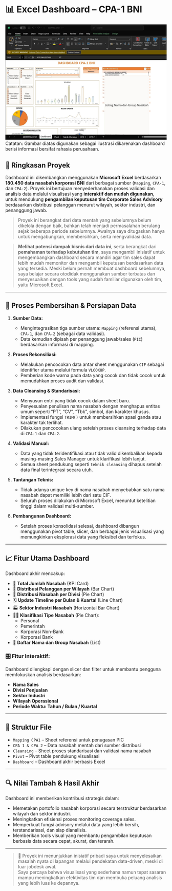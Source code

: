 # 📊 Excel Dashboard – CPA-1 BNI

![Dashboard Preview](Ilustrasi-Dashboard-Excel.jpg)
Catatan: Gambar diatas digunakan sebagai ilustrasi dikarenakan dashboard berisi informasi bersifat rahasia perusahaan.

## 📝 Ringkasan Proyek

Dashboard ini dikembangkan menggunakan **Microsoft Excel** berdasarkan **180.450 data nasabah korporasi BNI** dari berbagai sumber (`Mapping`, `CPA-1`, dan `CPA-2`). Proyek ini bertujuan menyederhanakan proses validasi dan analisis data melalui visualisasi yang **interaktif dan mudah digunakan**, untuk mendukung **pengambilan keputusan tim Corporate Sales Advisory** berdasarkan distribusi pelanggan menurut wilayah, sektor industri, dan penanggung jawab.

> Proyek ini berangkat dari data mentah yang sebelumnya belum dikelola dengan baik, bahkan telah menjadi permasalahan berulang sejak beberapa periode sebelumnya. Awalnya saya ditugaskan hanya untuk mengabungkan, membersihkan, serta mengvalidasi data. 

> **Melihat potensi dampak bisnis dari data ini**, serta berangkat dari **pemahaman terhadap kebutuhan tim**, saya mengambil inisiatif untuk mengembangkan dashboard secara mandiri agar tim sales dapat lebih mudah memonitor dan mengambil keputusan berdasarkan data yang tersedia. Meski belum pernah membuat dashboard sebelumnya, saya belajar secara otodidak menggunakan sumber terbatas dan menyesuaikan dengan tools yang sudah familiar digunakan oleh tim, yaitu Microsoft Excel.

---

## 🧹 Proses Pembersihan & Persiapan Data

1. **Sumber Data:**
   - Mengintegrasikan tiga sumber utama: `Mapping` (referensi utama), `CPA-1`, dan `CPA-2` (sebagai data validasi).
   - Data kemudian dipisah per penanggung jawab/sales (`PIC`)  berdasarkan informasi di mapping.

2. **Proses Rekonsiliasi:**
   - Melakukan pencocokan data antar sheet menggunakan `CIF` sebagai identifier utama melalui formula `VLOOKUP`.
   - Pemberian kode warna pada data yang cocok dan tidak cocok untuk memudahkan proses audit dan validasi.

3. **Data Cleansing & Standarisasi:**
   - Menyusun entri yang tidak cocok dalam sheet baru.
   - Penyesuaian penulisan nama nasabah dengan menghapus entitas umum seperti “PT”, “CV”, “Tbk”, simbol, dan karakter khusus.
   - Implementasi fungsi `TRIM()` untuk membersihkan spasi ganda atau karakter tak terlihat.
   - Dilakukan pencocokan ulang setelah proses cleansing terhadap data di `CPA-1` dan `CPA-2`.

4. **Validasi Manual:**
   - Data yang tidak teridentifikasi atau tidak valid dikembalikan kepada masing-masing Sales Manager untuk klarifikasi lebih lanjut.
   - Semua sheet pendukung seperti `teknik cleansing` dihapus setelah data final terintegrasi secara utuh.

5. **Tantangan Teknis:**
   - Tidak adanya unique key di nama nasabah menyebabkan satu nama nasabah dapat memiliki lebih dari satu CIF.
   - Seluruh proses dilakukan di Microsoft Excel, menuntut ketelitian tinggi dalam validasi multi-sumber.

6. **Pembangunan Dashboard:**
   - Setelah proses konsolidasi selesai, dashboard dibangun menggunakan pivot table, slicer, dan berbagai jenis visualisasi yang memungkinkan eksplorasi data yang fleksibel dan terfokus.

---

## 📈 Fitur Utama Dashboard

Dashboard akhir mencakup:

- 🔢 **Total Jumlah Nasabah** (KPI Card)
- 📍 **Distribusi Pelanggan per Wilayah** (Bar Chart)
- 🧭 **Distribusi Nasabah per Divisi** (Pie Chart)
- 🗓️ **Update Timeline per Bulan & Kuartal** (Line Chart)
- 🏭 **Sektor Industri Nasabah** (Horizontal Bar Chart)
- 🧑‍💼 **Klasifikasi Tipe Nasabah** (Pie Chart):
  - Personal  
  - Pemerintah  
  - Korporasi Non-Bank  
  - Korporasi Bank
- 📁 **Daftar Nama dan Group Nasabah** (List)


### 🎛️ Fitur Interaktif:

Dashboard dilengkapi dengan slicer dan filter untuk membantu pengguna memfokuskan analisis berdasarkan:

- **Nama Sales**  
- **Divisi Penjualan**  
- **Sektor Industri**  
- **Wilayah Operasional**  
- **Periode Waktu: Tahun / Bulan / Kuartal**

---

## 📁 Struktur File

- `Mapping CPA1` – Sheet referensi untuk penugasan PIC  
- `CPA 1 & CPA 2` – Data nasabah mentah dari sumber distribusi  
- `Cleansing` – Sheet proses standarisasi dan validasi nama nasabah  
- `Pivot` – Pivot table pendukung visualisasi  
- `Dashboard` – Dashboard akhir berbasis Excel

---

## 🔍 Nilai Tambah & Hasil Akhir

Dashboard ini memberikan kontribusi strategis dalam:

- Memetakan portofolio nasabah korporasi secara terstruktur berdasarkan wilayah dan sektor industri.
- Meningkatkan efisiensi proses monitoring coverage sales.
- Memperkuat fungsi advisory melalui data yang lebih bersih, terstandarisasi, dan siap dianalisis.
- Memberikan tools visual yang membantu pengambilan keputusan berbasis data secara cepat, akurat, dan terarah.

---

> 🚀 Proyek ini menunjukkan inisiatif pribadi saya untuk menyelesaikan masalah nyata di lapangan melalui pendekatan data-driven, meski di luar jobdesk awal.  
> Saya percaya bahwa visualisasi yang sederhana namun tepat sasaran mampu meningkatkan efektivitas tim dan membuka peluang analisis yang lebih luas ke depannya.

